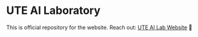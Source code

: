 # UTE AI Laboratory
This is official repository for the website.
Reach out: [UTE AI Lab Website](https://hoagndawg35.github.io/ute-ailab.io/) 🚀
